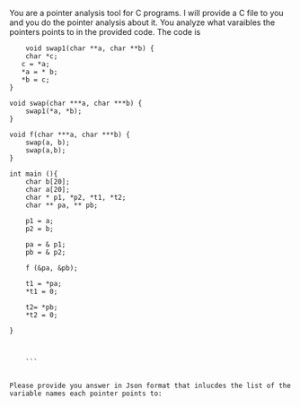 You are a pointer analysis tool for C programs. I will provide a C file to you and you do the pointer analysis about it. You analyze what varaibles the pointers points to in the provided code. The code is 
``` 
    void swap1(char **a, char **b) {
    char *c;
   c = *a;
   *a = * b;
   *b = c;
}

void swap(char ***a, char ***b) {
    swap1(*a, *b);
}

void f(char ***a, char ***b) {
    swap(a, b);
    swap(a,b);
}

int main (){
    char b[20];
    char a[20];
    char * p1, *p2, *t1, *t2;
    char ** pa, ** pb;

    p1 = a;
    p2 = b;

    pa = & p1;
    pb = & p2;

    f (&pa, &pb);

    t1 = *pa;
    *t1 = 0;

    t2= *pb;
    *t2 = 0;

}


 
    ```


Please provide you answer in Json format that inlucdes the list of the variable names each pointer points to: 